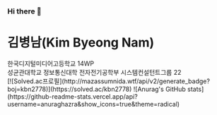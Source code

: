 ### Hi there 👋

<!--
**kbn2778/kbn2778** is a ✨ _special_ ✨ repository because its `README.md` (this file) appears on your GitHub profile.

Here are some ideas to get you started:

- 🔭 I’m currently working on ...
- 🌱 I’m currently learning ...
- 👯 I’m looking to collaborate on ...
- 🤔 I’m looking for help with ...
- 💬 Ask me about ...
- 📫 How to reach me: ...
- 😄 Pronouns: ...
- ⚡ Fun fact: ...
-->
<div>
  <h1>김병남(Kim Byeong Nam)</h1>
한국디지털미디어고등학교 14WP<br/>
성균관대학교 정보통신대학 전자전기공학부
시스템컨설턴트그룹 22
</div>
[![Solved.ac프로필](http://mazassumnida.wtf/api/v2/generate_badge?boj=kbn2778)](https://solved.ac/kbn2778)
![Anurag's GitHub stats](https://github-readme-stats.vercel.app/api?username=anuraghazra&show_icons=true&theme=radical)
